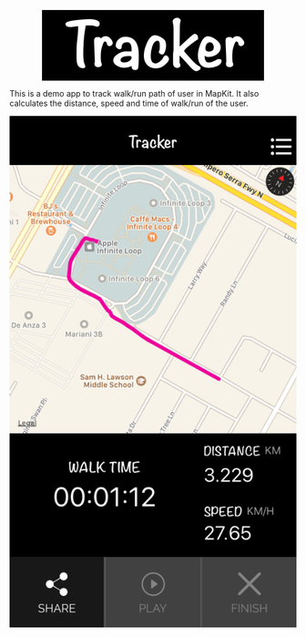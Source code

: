 <p align="center">
  <img align="center" src="https://raw.githubusercontent.com/ArnabHore/Tracker/master/Tracker/Images/logo.png" alt="Tracker Logo">
</p>

This is a demo app to track walk/run path of user in MapKit. It also calculates the distance, speed and time of walk/run of the user.

<p align="center">
  <img align="center" src="https://raw.githubusercontent.com/ArnabHore/Tracker/master/Tracker/Images/Simulator Screen Shot - iPhone 8 - 2018-01-19 at 12.59.52.png" alt="Tracker Image">
</p>
